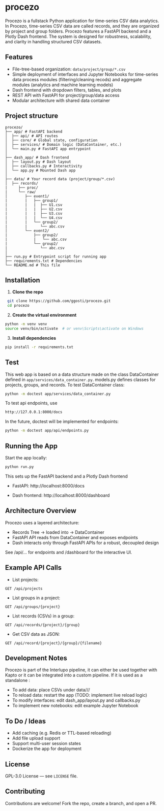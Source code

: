 # procezo
Procezo is a fullstack Python application for time-series CSV data analytics. In Procezo, time-series CSV data are called records, and they are organized by project and group folders. Procezo features a FastAPI backend and a Plotly Dash frontend. The system is designed for robustness, scalability, and clarity in handling structured CSV datasets.


## Features

- File-tree-based organization: `data/project/group/*.csv`
- Simple deployment of interfaces and Jupyter Notebooks for time-series data process modules (filtering/cleaning recods) and aggregate modules (analytics and machine learning models)
- Dash frontend with dropdown filters, tables, and plots
- REST API with FastAPI for project/group/data access
- Modular architecture with shared data container

## Project structure

```
procezo/
├── app/ # FastAPI backend
│  ├── api/ # API routes
│  ├── core/ # Global state, configuration
│  ├── services/ # Domain logic (DataContainer, etc.)
│  └── main.py # FastAPI app entrypoint
│
├── dash_app/ # Dash frontend
│  ├── layout.py # Dash layout
│  ├── callbacks.py # Interactivity
│  └── app.py # Mounted Dash app
│
├── data/ # Your record data (project/group/*.csv)
│  ├── records/
|     ├── proc/
|     └── raw/
│        ├── event1/
|        |   ├── group1/
|        |   |  ├── U1.csv
|        |   |  ├── U2.csv
|        |   |  ├── U3.csv
|        |   |  └── U4.csv
|        |   └── group2/
|        |      └── abc.csv
│        └── event2/
|            ├── group2/
|            |   └── abc.csv
|            └── group2/
|               └── abc.csv
│
├── run.py # Entrypoint script for running app
├── requirements.txt # Dependencies
└── README.md # This file
```

## Installation

1. **Clone the repo**

```bash
 git clone https://github.com/ggosti/procezo.git
 cd procezo
```

2. **Create the virtual environment**

```bash
python -m venv venv
source venv/bin/activate  # or venv\Scripts\activate on Windows
```

3. **Install dependencies**

```bash
pip install -r requirements.txt
```
## Test

This web app is based on a data structure made on the class DataContainer defined in `app/services/data_container.py`. 
models.py defines classes for projects, groups, and records.
To test DataContainer class:
```bash
python -m doctest app/services/data_container.py
```
To test api endpoints, use 
```bash
http://127.0.0.1:8000/docs
```
In the future, doctest will be implemented for endpoints:
```bash
python -m doctest app/api/endpoints.py
```

## Running the App

Start the app locally:
```bash
python run.py
```

This sets up the FastAPI backend and a Plotly Dash frontend

- FastAPI: http://localhost:8000/docs

- Dash frontend: http://localhost:8000/dashboard

## Architecture Overview

Procezo uses a layered architecture:
- Records Tree → loaded into → DataContainer
- FastAPI API reads from DataContainer and exposes endpoints
- Dash interacts only through FastAPI APIs for a robust, decoupled design

See /api/... for endpoints and /dashboard for the interactive UI.
  
## Example API Calls

- List projects:

```
GET /api/projects
```
- List groups in a project:

```
GET /api/groups/{project}
```

- List records (CSVs) in a group:

```
GET /api/records/{project}/{group}
```
- Get CSV data as JSON:

```
GET /api/record/{project}/{group}/{filename}
```

## Development Notes

Procezo is part of the Interlupo pipeline, it can either be used together with Kapto or it can be integrated into a custom pipeline.
If it is used as a standalone :
- To add data: place CSVs under data/<project>/<group>/
- To reload data: restart the app (TODO: implement live reload logic)
- To modify interfaces: edit dash_app/layout.py and callbacks.py
- To implement new notebooks: edit example Jupyter Notebook

## To Do / Ideas

- Add caching (e.g. Redis or TTL-based reloading)
- Add file upload support
- Support multi-user session states
- Dockerize the app for deployment

## License

GPL-3.0 License — see `LICENSE` file.

## Contributing
Contributions are welcome! Fork the repo, create a branch, and open a PR.
